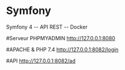 # Symfony
Symfony 4 -- API REST -- Docker

#Serveur PHPMYADMIN 
  http://127.0.0.1:8080

#APACHE & PHP 7.4 
  http://127.0.0.1:8082/login

#API
  http://127.0.0.1:8082/ad
